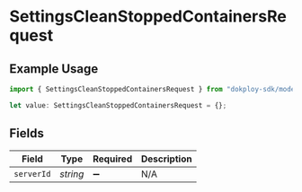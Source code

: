 # SettingsCleanStoppedContainersRequest

## Example Usage

```typescript
import { SettingsCleanStoppedContainersRequest } from "dokploy-sdk/models/operations";

let value: SettingsCleanStoppedContainersRequest = {};
```

## Fields

| Field              | Type               | Required           | Description        |
| ------------------ | ------------------ | ------------------ | ------------------ |
| `serverId`         | *string*           | :heavy_minus_sign: | N/A                |
